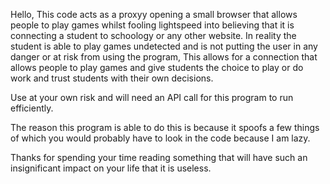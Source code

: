Hello, This code acts as a proxyy opening a small browser that allows people to play games whilst fooling lightspeed into believing that it is connecting
a student to schoology or any other website. In reality the student is able to play games undetected and is not putting the user in any danger or at risk
from using the program, This allows for a connection that allows people to play games and give students the choice to play or do work and trust students with their own decisions. 

Use at your own risk and will need an API call for this program to run efficiently.


The reason this program is able to do this is because it spoofs a few things of which you would probably have to look in the code because I am lazy.

Thanks for spending your time reading something that will have such an insignificant impact on  your life that it is useless.


